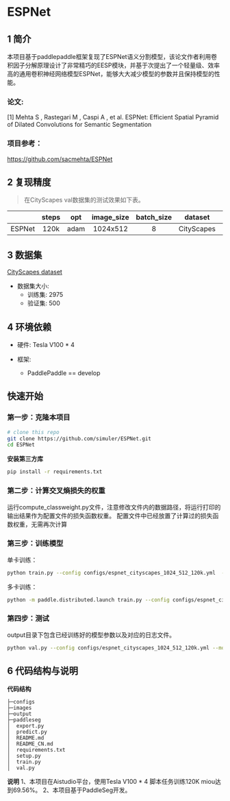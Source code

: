 # ESPNet

## 1 简介
本项目基于paddlepaddle框架复现了ESPNet语义分割模型，该论文作者利用卷积因子分解原理设计了非常精巧的EESP模块，并基于次提出了一个轻量级、效率高的通用卷积神经网络模型ESPNet，能够大大减少模型的参数并且保持模型的性能。

### 论文:
[1] Mehta S ,  Rastegari M ,  Caspi A , et al. ESPNet: Efficient Spatial Pyramid of Dilated Convolutions for Semantic Segmentation

### 项目参考：
https://github.com/sacmehta/ESPNet

## 2 复现精度
>在CityScapes val数据集的测试效果如下表。


| |steps|opt|image_size|batch_size|dataset|memory|card|mIou|config|
| :---: | :---: | :---: | :---: | :---: | :---: | :---: | :---: | :---: | :---: |
|ESPNet|120k|adam|1024x512|8|CityScapes|32G|4|0.6417|[espnet_cityscapes_1024_512_120k.yml](configs/espnet_cityscapes_1024_512_120k.yml)|

## 3 数据集
[CityScapes dataset](https://www.cityscapes-dataset.com/)

- 数据集大小:
    - 训练集: 2975
    - 验证集: 500

## 4 环境依赖
- 硬件: Tesla V100 * 4

- 框架:
    - PaddlePaddle == develop


## 快速开始

### 第一步：克隆本项目
```bash
# clone this repo
git clone https://github.com/simuler/ESPNet.git
cd ESPNet
```

**安装第三方库**
```bash
pip install -r requirements.txt
```

### 第二步：计算交叉熵损失的权重
运行compute_classweight.py文件，注意修改文件内的数据路径，将运行打印的输出结果作为配置文件的损失函数权重。
配置文件中已经放置了计算过的损失函数权重，无需再次计算

### 第三步：训练模型
单卡训练：
```bash
python train.py --config configs/espnet_cityscapes_1024_512_120k.yml  --do_eval --use_vdl --log_iter 100 --save_interval 1000 --save_dir output
```
多卡训练：
```bash
python -m paddle.distributed.launch train.py --config configs/espnet_cityscapes_1024_512_120k.yml  --do_eval --use_vdl --log_iter 100 --save_interval 1000 --save_dir output
```

### 第四步：测试
output目录下包含已经训练好的模型参数以及对应的日志文件。
```bash
python val.py --config configs/espnet_cityscapes_1024_512_120k.yml --model_path output/scale_x2/best_model/model.pdparams
```

## 6 代码结构与说明
**代码结构**
```
├─configs                          
├─images                         
├─output                           
├─paddleseg                                                   
│  export.py                     
│  predict.py                        
│  README.md                        
│  README_CN.md                     
│  requirements.txt                      
│  setup.py                   
│  train.py                
│  val.py                       
```
**说明**
1、本项目在Aistudio平台，使用Tesla V100 * 4 脚本任务训练120K miou达到69.56%。
2、本项目基于PaddleSeg开发。
